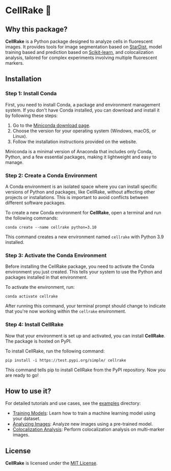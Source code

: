 # CellRake 🔬

## Why this package?

**CellRake** is a Python package designed to analyze cells in fluorescent images. It provides tools for image segmentation based on [StarDist](https://github.com/stardist/stardist), model training based and prediction based on [Scikit-learn](https://scikit-learn.org/stable/), and colocalization analysis, tailored for complex experiments involving multiple fluorescent markers.

## Installation

### Step 1: Install Conda

First, you need to install Conda, a package and environment management system. If you don't have Conda installed, you can download and install it by following these steps:

1. Go to the [Miniconda download page](https://docs.anaconda.com/miniconda/miniconda-install/).
2. Choose the version for your operating system (Windows, macOS, or Linux).
3. Follow the installation instructions provided on the website.

Miniconda is a minimal version of Anaconda that includes only Conda, Python, and a few essential packages, making it lightweight and easy to manage.

### Step 2: Create a Conda Environment

A Conda environment is an isolated space where you can install specific versions of Python and packages, like CellRake, without affecting other projects or installations. This is important to avoid conflicts between different software packages.

To create a new Conda environment for **CellRake**, open a terminal and run the following commands:

```console
conda create --name cellrake python=3.10
```

This command creates a new environment named `cellrake` with Python 3.9 installed.

### Step 3: Activate the Conda Environment

Before installing the CellRake package, you need to activate the Conda environment you just created. This tells your system to use the Python and packages installed in that environment.

To activate the environment, run:

```console
conda activate cellrake
````

After running this command, your terminal prompt should change to indicate that you're now working within the `cellrake` environment.

### Step 4: Install CellRake

Now that your environment is set up and activated, you can install **CellRake**. The package is hosted on PyPI.

To install CellRake, run the following command:

```console
pip install -i https://test.pypi.org/simple/ cellrake
```

This command tells pip to install CellRake from the PyPI repository. Now you are ready to go!

## How to use it?

For detailed tutorials and use cases, see the [examples](./examples) directory:

- [Training Models](./examples/1_training_models.ipynb): Learn how to train a machine learning model using your dataset.
- [Analyzing Images](./examples/2_analyzing_images.ipynb): Analyze new images using a pre-trained model.
- [Colocalization Analysis](./examples/2_analyzing_images.ipynb): Perform colocalization analysis on multi-marker images.

## License

**CellRake** is licensed under the [MIT License](https://opensource.org/license/MIT).